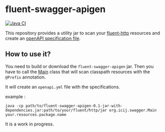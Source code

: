 # fluent-swagger-apigen

[![Java CI](https://github.com/ICIJ/fluent-swagger-apigen/actions/workflows/ci.yml/badge.svg?branch=main)](https://github.com/ICIJ/fluent-swagger-apigen/actions/workflows/ci.yml)

This repository provides a utility jar to scan your [fluent-http](https://github.com/CodeStory/fluent-http) resources and create an [openAPI specification file](https://swagger.io/specification/).

## How to use it?

You need to build or download the `fluent-swagger-apigen` jar. Then you have to call the [Main](src/main/java/org/icij/swagger/Main.java) class that will scan classpath resources with the `@Prefix` annotation. 

It will create an `openapi.yml` file with the specifications.

example : 

```
java -cp path/to/fluent-swagger-apigen-0.1-jar-with-dependencies.jar:path/to/your/fluent/http/jar org.icij.swagger.Main your.resources.package.name
```

It is a work in progress.
